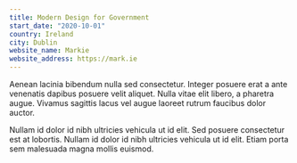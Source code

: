 ```yaml
---
title: Modern Design for Government
start_date: "2020-10-01"
country: Ireland
city: Dublin
website_name: Markie
website_address: https://mark.ie
---
```


Aenean lacinia bibendum nulla sed consectetur. Integer posuere erat a ante venenatis dapibus posuere velit aliquet. Nulla vitae elit libero, a pharetra augue. Vivamus sagittis lacus vel augue laoreet rutrum faucibus dolor auctor.

Nullam id dolor id nibh ultricies vehicula ut id elit. Sed posuere consectetur est at lobortis. Nullam id dolor id nibh ultricies vehicula ut id elit. Etiam porta sem malesuada magna mollis euismod.